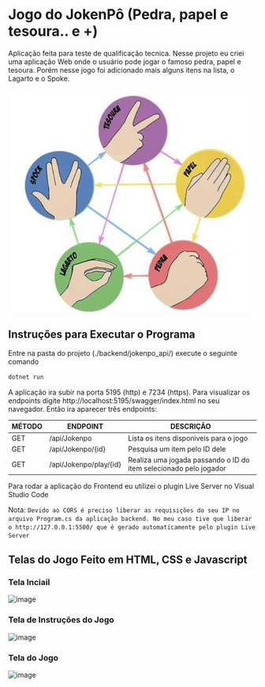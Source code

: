 # Jogo do JokenPô (Pedra, papel e tesoura.. e +)
Aplicação feita para teste de qualificação tecnica. Nesse projeto eu criei uma aplicação Web onde o usuário pode jogar o famoso pedra, papel e tesoura. Porém nesse jogo foi adicionado mais alguns itens na lista, o Lagarto e o Spoke.

![Logo](https://github.com/jcsantosgit/btg-jokenpo/blob/main/frontend/images/pedra-papel-tesoura-2.jpeg)

## Instruções para Executar o Programa
Entre na pasta do projeto (./backend/jokenpo_api/) execute o seguinte comando

```sh
dotnet run
```
A aplicação ira subir na porta 5195 (http) e 7234 (https). Para visualizar os endpoints digite http://localhost:5195/swagger/index.html no seu navegador. Então ira aparecer três endpoints:

| MÉTODO | ENDPOINT | DESCRIÇÃO
| ------ | ------ | ------ |
| GET | /api/Jokenpo | Lista os itens disponiveis para o jogo |
| GET | /api/Jokenpo/{id} | Pesquisa um item pelo ID dele |
| GET | /api/Jokenpo/play/{id} | Realiza uma jogada passando o ID do item selecionado pelo jogador |

Para rodar a aplicação do Frontend eu utilizei o plugin Live Server no Visual Studio Code

Nota: 
`Devido ao CORS é preciso liberar as requisições do seu IP no arquivo Program.cs da aplicação backend. No meu caso tive que liberar o http://127.0.0.1:5500/ que é gerado automaticamente pelo plugin Live Server`

## Telas do Jogo Feito em HTML, CSS e Javascript

### Tela Inciail
![image](https://github.com/jcsantosgit/btg-jokenpo/assets/6317939/f9c66638-d93b-4f8c-b312-e149a20ac320)

### Tela de Instruções do Jogo
![image](https://github.com/jcsantosgit/btg-jokenpo/assets/6317939/f9a0a41f-2318-4895-8bf6-3ce0cd1e377d)

### Tela do Jogo
![image](https://github.com/jcsantosgit/btg-jokenpo/assets/6317939/c89aea58-532f-490f-89d4-a0bec6c2b80a)


